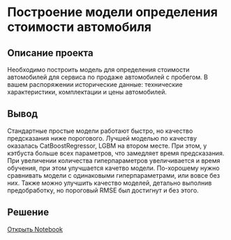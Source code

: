 # Построение модели определения стоимости автомобиля
## Описание проекта

Необходимо построить модель для определения стоимости автомобилей для сервиса по продаже автомобилей с пробегом. В вашем распоряжении исторические данные: технические характеристики, комплектации и цены автомобилей.
## Вывод
Стандартные простые модели работают быстро, но качество предсказания ниже порогового. Лучшей моделью по качеству оказалась CatBoostRegressor, LGBM на втором месте. При этом, у кэтбуста больше всех параметров, что замедляет время предсказания. При увеличении количества гиперпараметров увеличивается и время обучения, при этом улучшается качетво модели. По-хорошему нужно сравнивать модели с одинаковыми гиперпараметрами, или вовсе без них. Также можно улучшить качество моделей, детально выполнив предобработку, но пороговый RMSE был достигнут и без этого.
## Решение
[Открыть Notebook](https://github.com/S1udent/yandex-practicum/blob/main/11-Построение%20модели%20определения%20стоимости%20автомобиля/Построение%20модели%20определения%20стоимости%20автомобиля.ipynb)
